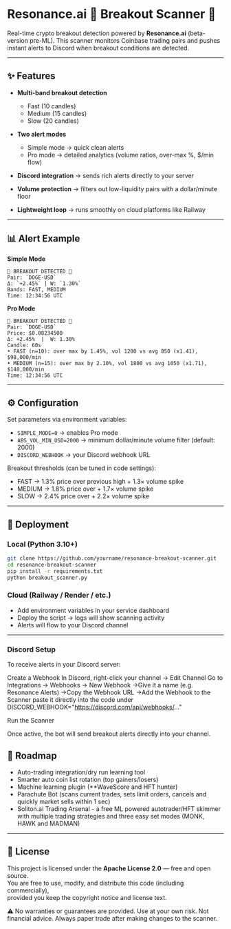 # Resonance.ai 🚨 Breakout Scanner 🚨

Real-time crypto breakout detection powered by **Resonance.ai** (beta-version pre-ML).
This scanner monitors Coinbase trading pairs and pushes instant alerts to Discord when breakout conditions are detected.

---

## ✨ Features

* **Multi-band breakout detection**

  * Fast (10 candles)
  * Medium (15 candles)
  * Slow (20 candles)
* **Two alert modes**

  * Simple mode → quick clean alerts
  * Pro mode → detailed analytics (volume ratios, over-max %, \$/min flow)
* **Discord integration** → sends rich alerts directly to your server
* **Volume protection** → filters out low-liquidity pairs with a dollar/minute floor
* **Lightweight loop** → runs smoothly on cloud platforms like Railway

---

## 📊 Alert Example

**Simple Mode**

```
🚨 BREAKOUT DETECTED 🚨
Pair: `DOGE-USD`
Δ: `+2.45%` | W: `1.30%`
Bands: FAST, MEDIUM
Time: 12:34:56 UTC
```

**Pro Mode**

```
🚨 BREAKOUT DETECTED 🚨
Pair: `DOGE-USD`
Price: $0.08234500
Δ: +2.45%  |  W: 1.30%
Candle: 60s
• FAST (n=10): over max by 1.45%, vol 1200 vs avg 850 (x1.41), $98,000/min
• MEDIUM (n=15): over max by 2.10%, vol 1800 vs avg 1050 (x1.71), $148,000/min
Time: 12:34:56 UTC
```

---

## ⚙️ Configuration

Set parameters via environment variables:

* `SIMPLE_MODE=0` → enables Pro mode
* `ABS_VOL_MIN_USD=2000` → minimum dollar/minute volume filter (default: 2000)
* `DISCORD_WEBHOOK` → your Discord webhook URL

Breakout thresholds (can be tuned in code settings):

* FAST → 1.3% price over previous high + 1.3× volume spike
* MEDIUM → 1.8% price over + 1.7× volume spike
* SLOW → 2.4% price over + 2.2× volume spike

---

## 🚀 Deployment

### Local (Python 3.10+)

```bash
git clone https://github.com/yourname/resonance-breakout-scanner.git
cd resonance-breakout-scanner
pip install -r requirements.txt
python breakout_scanner.py
```

### Cloud (Railway / Render / etc.)

* Add environment variables in your service dashboard
* Deploy the script → logs will show scanning activity
* Alerts will flow to your Discord channel

---

### Discord Setup

To receive alerts in your Discord server:

Create a Webhook
In Discord, right-click your channel → Edit Channel
Go to Integrations → Webhooks → New Webhook
→Give it a name (e.g. Resonance Alerts)
→Copy the Webhook URL
→Add the Webhook to the Scanner paste it directly into the code under DISCORD_WEBHOOK="https://discord.com/api/webhooks/..."

Run the Scanner

Once active, the bot will send breakout alerts directly into your channel.

## 🔮 Roadmap

* Auto-trading integration/dry run learning tool
* Smarter auto coin list rotation (top gainers/losers)
* Machine learning plugin (**WaveScore and HFT hunter)
* Parachute Bot (scans current trades, sets limit orders, cancels and quickly market sells within 1 sec)
* Soliton.ai Trading Arsenal - a free ML powered autotrader/HFT skimmer with multiple trading strategies and three easy set modes (MONK, HAWK and MADMAN) 

---
## 📜 License  
This project is licensed under the **Apache License 2.0** — free and open source.  
You are free to use, modify, and distribute this code (including commercially),  
provided you keep the copyright notice and license text.  

⚠️ No warranties or guarantees are provided.  Use at your own risk. Not financial advice. Always paper trade after making changes to the scanner. 


